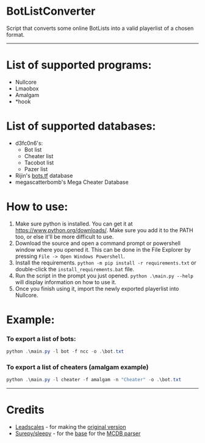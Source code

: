 # BotListConverter 
Script that converts some online BotLists into a valid playerlist of a chosen format.

---

# List of supported programs:
- Nullcore
- Lmaobox
- Amalgam
- *hook

# List of supported databases:
- d3fc0n6's:
    - Bot list
    - Cheater list
    - Tacobot list
    - Pazer list
- Rijin's [bots.tf](https://bots.tf/) database
- megascatterbomb's Mega Cheater Database

# How to use:
1. Make sure python is installed. You can get it at https://www.python.org/downloads/. Make sure you add it to the PATH too, or else it'll be more difficult to use.
2. Download the source and open a command prompt or powershell window where you opened it. This can be done in the File Explorer by pressing `File -> Open Windows Powershell`.
3. Install the requirements. `python -m pip install -r requirements.txt` or double-click the `install_requirements.bat` file.
3. Run the script in the prompt you just opened. ```python .\main.py --help``` will display information on how to use it.
4. Once you finish using it, import the newly exported playerlist into Nullcore.

# Example:
### To export a list of bots:
```powershell
python .\main.py -l bot -f ncc -o .\bot.txt
```
### To export a list of cheaters (amalgam example)
```powershell
python .\main.py -l cheater -f amalgam -n "Cheater" -o .\bot.txt
```
---
# Credits
- [Leadscales](https://github.com/leadscales) - for making the [original version](https://github.com/leadscales/PazerListNCC)
- [Surepy/sleepy](https://github.com/surepy) - for the [base](https://github.com/surepy/tf2db-sleepy-list/blob/main/export_megacheaterdb_as_tf2bd.py) for the [MCDB parser]([https://github.com/surepy/tf2db-sleepy-list/blob/main/export_megacheaterdb_as_tf2bd.py](https://github.com/PiantaMK/BotListConverter/blob/main/src/parser/megadb.py))
